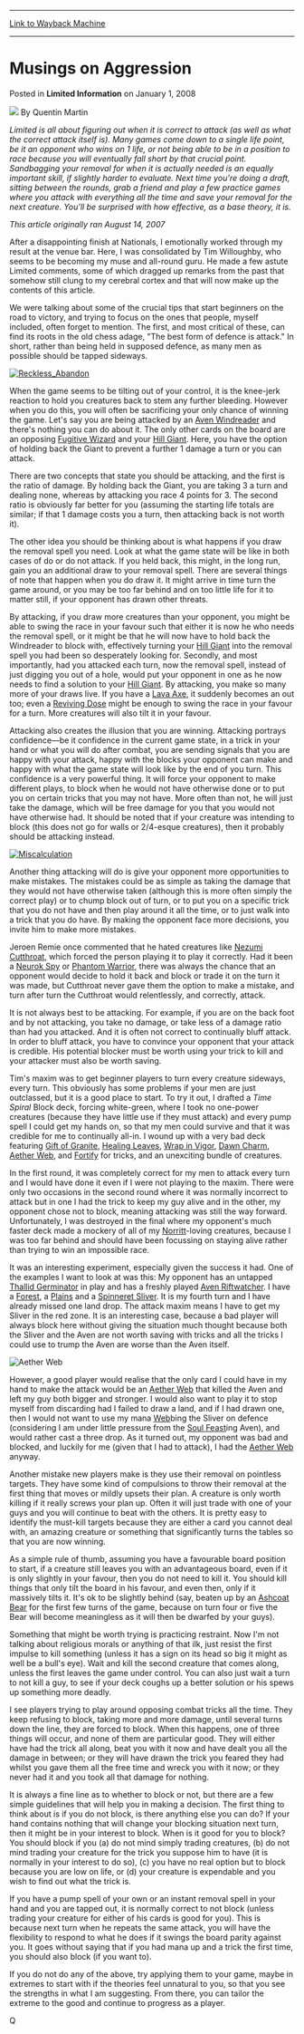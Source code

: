 
---
[Link to Wayback Machine](https://web.archive.org/web/20170723052336/http://magic.wizards.com/en/articles/archive/limited-information/musings-aggression-2008-01-01)

[_metadata_:author]:- "Quentin Martin"
[_metadata_:generator]:- "Drupal 7 (http://drupal.org)"
[_metadata_:node]:- "620666"
[_metadata_:publish_date]:- "2008-01-01"
[_metadata_:source]:- "div-main-content"
[_metadata_:title]:- "Musings on Aggression"
[_metadata_:wayback_capture_timestamp]:- "2017-07-23 05:23:36"
[_metadata_:wayback_raw_url]:- "https://web.archive.org/web/20170723052336id_/http://magic.wizards.com/en/articles/archive/limited-information/musings-aggression-2008-01-01"
[_metadata_:wayback_url]:- "http://magic.wizards.com/en/articles/archive/limited-information/musings-aggression-2008-01-01"
---


Musings on Aggression
=====================



 Posted in **Limited Information**
 on January 1, 2008 






![](https://media.magic.wizards.com/styles/auth_small/public/generic-avatar-150_256.png)
By Quentin Martin












*Limited is all about figuring out when it is correct to attack (as well as what the correct attack itself is). Many games come down to a single life point, be it an opponent who wins on 1 life, or not being able to be in a position to race because you will eventually fall short by that crucial point. Sandbagging your removal for when it is actually needed is an equally important skill, if slightly harder to evaluate. Next time you're doing a draft, sitting between the rounds, grab a friend and play a few practice games where you attack with everything all the time and save your removal for the next creature. You'll be surprised with how effective, as a base theory, it is.*


*This article originally ran August 14, 2007*


After a disappointing finish at Nationals, I emotionally worked through my result at the venue bar. Here, I was consolidated by Tim Willoughby, who seems to be becoming my muse and all-round guru. He made a few astute Limited comments, some of which dragged up remarks from the past that somehow still clung to my cerebral cortex and that will now make up the contents of this article.


We were talking about some of the crucial tips that start beginners on the road to victory, and trying to focus on the ones that people, myself included, often forget to mention. The first, and most critical of these, can find its roots in the old chess adage, "The best form of defence is attack." In short, rather than being held in supposed defence, as many men as possible should be tapped sideways.


[![Reckless_Abandon](https://media.magic.wizards.com/image_legacy_migration/magic/images/cardart/UD/Reckless_Abandon.jpg)](http://gatherer.wizards.com/Pages/Card/Details.aspx?&name=Reckless%2BAbandon)


When the game seems to be tilting out of your control, it is the knee-jerk reaction to hold you creatures back to stem any further bleeding. However when you do this, you will often be sacrificing your only chance of winning the game. Let's say you are being attacked by an [Aven Windreader](http://gatherer.wizards.com/Pages/Card/Details.aspx?name=Aven+Windreader) and there's nothing you can do about it. The only other cards on the board are an opposing [Fugitive Wizard](http://gatherer.wizards.com/Pages/Card/Details.aspx?name=Fugitive+Wizard) and your [Hill Giant](http://gatherer.wizards.com/Pages/Card/Details.aspx?name=Hill+Giant). Here, you have the option of holding back the Giant to prevent a further 1 damage a turn or you can attack.


There are two concepts that state you should be attacking, and the first is the ratio of damage. By holding back the Giant, you are taking 3 a turn and dealing none, whereas by attacking you race 4 points for 3. The second ratio is obviously far better for you (assuming the starting life totals are similar; if that 1 damage costs you a turn, then attacking back is not worth it).


The other idea you should be thinking about is what happens if you draw the removal spell you need. Look at what the game state will be like in both cases of do or do not attack. If you held back, this might, in the long run, gain you an additional draw to your removal spell. There are several things of note that happen when you do draw it. It might arrive in time turn the game around, or you may be too far behind and on too little life for it to matter still, if your opponent has drawn other threats.


By attacking, if you draw more creatures than your opponent, you might be able to swing the race in your favour such that either it is now he who needs the removal spell, or it might be that he will now have to hold back the Windreader to block with, effectively turning your [Hill Giant](http://gatherer.wizards.com/Pages/Card/Details.aspx?name=Hill+Giant) into the removal spell you had been so desperately looking for. Secondly, and most importantly, had you attacked each turn, now the removal spell, instead of just digging you out of a hole, would put your opponent in one as he now needs to find a solution to your [Hill Giant](http://gatherer.wizards.com/Pages/Card/Details.aspx?name=Hill+Giant). By attacking, you make so many more of your draws live. If you have a [Lava Axe](http://gatherer.wizards.com/Pages/Card/Details.aspx?name=Lava+Axe), it suddenly becomes an out too; even a [Reviving Dose](http://gatherer.wizards.com/Pages/Card/Details.aspx?name=Reviving+Dose) might be enough to swing the race in your favour for a turn. More creatures will also tilt it in your favour.


Attacking also creates the illusion that you are winning. Attacking portrays confidence—be it confidence in the current game state, in a trick in your hand or what you will do after combat, you are sending signals that you are happy with your attack, happy with the blocks your opponent can make and happy with what the game state will look like by the end of you turn. This confidence is a very powerful thing. It will force your opponent to make different plays, to block when he would not have otherwise done or to put you on certain tricks that you may not have. More often than not, he will just take the damage, which will be free damage for you that you would not have otherwise had. It should be noted that if your creature was intending to block (this does not go for walls or 2/4-esque creatures), then it probably should be attacking instead.


[![Miscalculation](https://media.magic.wizards.com/image_legacy_migration/magic/images/cardart/UL/Miscalculation.jpg)](http://gatherer.wizards.com/Pages/Card/Details.aspx?&name=Miscalculation)


Another thing attacking will do is give your opponent more opportunities to make mistakes. The mistakes could be as simple as taking the damage that they would not have otherwise taken (although this is more often simply the correct play) or to chump block out of turn, or to put you on a specific trick that you do not have and then play around it all the time, or to just walk into a trick that you do have. By making the opponent face more decisions, you invite him to make more mistakes.


Jeroen Remie once commented that he hated creatures like [Nezumi Cutthroat](http://gatherer.wizards.com/Pages/Card/Details.aspx?name=Nezumi+Cutthroat), which forced the person playing it to play it correctly. Had it been a [Neurok Spy](http://gatherer.wizards.com/Pages/Card/Details.aspx?name=Neurok+Spy) or [Phantom Warrior](http://gatherer.wizards.com/Pages/Card/Details.aspx?name=Phantom+Warrior), there was always the chance that an opponent would decide to hold it back and block or trade it on the turn it was made, but Cutthroat never gave them the option to make a mistake, and turn after turn the Cutthroat would relentlessly, and correctly, attack.


It is not always best to be attacking. For example, if you are on the back foot and by not attacking, you take no damage, or take less of a damage ratio than had you attacked. And it is often not correct to continually bluff attack. In order to bluff attack, you have to convince your opponent that your attack is credible. His potential blocker must be worth using your trick to kill and your attacker must also be worth saving.


Tim's maxim was to get beginner players to turn every creature sideways, every turn. This obviously has some problems if your men are just outclassed, but it is a good place to start. To try it out, I drafted a *Time Spiral* Block deck, forcing white-green, where I took no one-power creatures (because they have little use if they must attack) and every pump spell I could get my hands on, so that my men could survive and that it was credible for me to continually all-in. I wound up with a very bad deck featuring [Gift of Granite](http://gatherer.wizards.com/Pages/Card/Details.aspx?name=Gift+of+Granite), [Healing Leaves](http://gatherer.wizards.com/Pages/Card/Details.aspx?name=Healing+Leaves), [Wrap in Vigor](http://gatherer.wizards.com/Pages/Card/Details.aspx?name=Wrap+in+Vigor), [Dawn Charm](http://gatherer.wizards.com/Pages/Card/Details.aspx?name=Dawn+Charm), [Aether Web](http://gatherer.wizards.com/Pages/Card/Details.aspx?name=Aether+Web), and [Fortify](http://gatherer.wizards.com/Pages/Card/Details.aspx?name=Fortify) for tricks, and an unexciting bundle of creatures.


In the first round, it was completely correct for my men to attack every turn and I would have done it even if I were not playing to the maxim. There were only two occasions in the second round where it was normally incorrect to attack but in one I had the trick to keep my guy alive and in the other, my opponent chose not to block, meaning attacking was still the way forward. Unfortunately, I was destroyed in the final where my opponent's much faster deck made a mockery of all of my [Norritt](http://gatherer.wizards.com/Pages/Card/Details.aspx?name=Norritt)-loving creatures, because I was too far behind and should have been focussing on staying alive rather than trying to win an impossible race.


It was an interesting experiment, especially given the success it had. One of the examples I want to look at was this: My opponent has an untapped [Thallid Germinator](http://gatherer.wizards.com/Pages/Card/Details.aspx?name=Thallid+Germinator) in play and has a freshly played [Aven Riftwatcher](http://gatherer.wizards.com/Pages/Card/Details.aspx?name=Aven+Riftwatcher). I have a [Forest](http://gatherer.wizards.com/Pages/Card/Details.aspx?name=Forest), a [Plains](http://gatherer.wizards.com/Pages/Card/Details.aspx?name=Plains) and a [Spinneret Sliver](http://gatherer.wizards.com/Pages/Card/Details.aspx?name=Spinneret+Sliver). It is my fourth turn and I have already missed one land drop. The attack maxim means I have to get my Sliver in the red zone. It is an interesting case, because a bad player will always block here without giving the situation much thought because both the Sliver and the Aven are not worth saving with tricks and all the tricks I could use to trump the Aven are worse than the Aven itself.



![Aether Web](http://gatherer.wizards.com/Handlers/Image.ashx?type=card&name=Aether+Web)

However, a good player would realise that the only card I could have in my hand to make the attack would be an [Aether Web](http://gatherer.wizards.com/Pages/Card/Details.aspx?name=Aether+Web) that killed the Aven and left my guy both bigger and stronger. I would also want to play it to stop myself from discarding had I failed to draw a land, and if I had drawn one, then I would not want to use my mana [Web](http://gatherer.wizards.com/Pages/Card/Details.aspx?name=Web)bing the Sliver on defence (considering I am under little pressure from the [Soul Feast](http://gatherer.wizards.com/Pages/Card/Details.aspx?name=Soul+Feast)ing Aven), and would rather cast a three drop. As it turned out, my opponent was bad and blocked, and luckily for me (given that I had to attack), I had the [Aether Web](http://gatherer.wizards.com/Pages/Card/Details.aspx?name=Aether+Web) anyway.

Another mistake new players make is they use their removal on pointless targets. They have some kind of compulsions to throw their removal at the first thing that moves or mildly upsets their plan. A creature is only worth killing if it really screws your plan up. Often it will just trade with one of your guys and you will continue to beat with the others. It is pretty easy to identify the must-kill targets because they are either a card you cannot deal with, an amazing creature or something that significantly turns the tables so that you are now winning.


As a simple rule of thumb, assuming you have a favourable board position to start, if a creature still leaves you with an advantageous board, even if it is only slightly in your favour, then you do not need to kill it. You should kill things that only tilt the board in his favour, and even then, only if it massively tilts it. It's ok to be slightly behind (say, beaten up by an [Ashcoat Bear](http://gatherer.wizards.com/Pages/Card/Details.aspx?name=Ashcoat+Bear) for the first few turns of the game, because on turn four or five the Bear will become meaningless as it will then be dwarfed by your guys).


Something that might be worth trying is practicing restraint. Now I'm not talking about religious morals or anything of that ilk, just resist the first impulse to kill something (unless it has a sign on its head so big it might as well be a bull's eye). Wait and kill the second creature that comes along, unless the first leaves the game under control. You can also just wait a turn to not kill a guy, to see if your deck coughs up a better solution or his spews up something more deadly.


I see players trying to play around opposing combat tricks all the time. They keep refusing to block, taking more and more damage, until several turns down the line, they are forced to block. When this happens, one of three things will occur, and none of them are particular good. They will either have had the trick all along, beat you with it now and have dealt you all the damage in between; or they will have drawn the trick you feared they had whilst you gave them all the free time and wreck you with it now; or they never had it and you took all that damage for nothing.


It is always a fine line as to whether to block or not, but there are a few simple guidelines that will help you in making a decision. The first thing to think about is if you do not block, is there anything else you can do? If your hand contains nothing that will change your blocking situation next turn, then it might be in your interest to block. When is it good for you to block? You should block if you (a) do not mind simply trading creatures, (b) do not mind trading your creature for the trick you suppose him to have (it is normally in your interest to do so), (c) you have no real option but to block because you are low on life, or (d) your creature is expendable and you wish to find out what the trick is.


If you have a pump spell of your own or an instant removal spell in your hand and you are tapped out, it is normally correct to not block (unless trading your creature for either of his cards is good for you). This is because next turn when he repeats the same attack, you will have the flexibility to respond to what he does if it swings the board parity against you. It goes without saying that if you had mana up and a trick the first time, you should also block (if you want to).


If you do not do any of the above, try applying them to your game, maybe in extremes to start with if the theories feel unnatural to you, so that you see the strengths in what I am suggesting. From there, you can tailor the extreme to the good and continue to progress as a player.


Q








